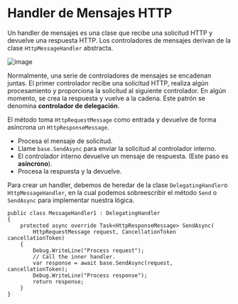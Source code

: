 # Handler de Mensajes HTTP
Un handler de mensajes es una clase que recibe una solicitud HTTP y devuelve una respuesta HTTP. Los controladores de mensajes derivan de la clase `HttpMessageHandler` abstracta.

![image](https://user-images.githubusercontent.com/28193994/166473039-23316fa6-d1c0-485d-a2a6-8f4f4303cfbc.png)


Normalmente, una serie de controladores de mensajes se encadenan juntas. El primer controlador recibe una solicitud HTTP, realiza algún procesamiento y proporciona la solicitud al siguiente controlador. En algún momento, se crea la respuesta y vuelve a la cadena. Este patrón se denomina **controlador de delegación**.

El método toma `HttpRequestMessage` como entrada y devuelve de forma asíncrona un `HttpResponseMessage`.
- Procesa el mensaje de solicitud.
- Llame `base.SendAsync` para enviar la solicitud al controlador interno.
- El controlador interno devuelve un mensaje de respuesta. (Este paso es **asíncrono**).
- Procesa la respuesta y la devuelve.


Para crear un handler, debemos de heredar de la clase `DelegatingHandler`o `HttpMessageHandler`, en la cual podemos sobreescribir el método `Send` o `SendAsync` para implementar nuestra lógica.
```Csharp
public class MessageHandler1 : DelegatingHandler
{
    protected async override Task<HttpResponseMessage> SendAsync(
        HttpRequestMessage request, CancellationToken cancellationToken)
    {
        Debug.WriteLine("Process request");
        // Call the inner handler.
        var response = await base.SendAsync(request, cancellationToken);
        Debug.WriteLine("Process response");
        return response;
    }
}
```
